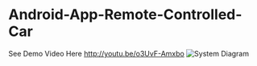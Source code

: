 # Android-App-Remote-Controlled-Car

See Demo Video Here
http://youtu.be/o3UvF-Amxbo
![System Diagram](https://user-images.githubusercontent.com/87025076/196045584-09cd4b4b-73d5-4dcc-bf43-77e8300d28d0.png)
